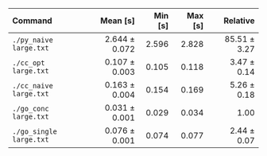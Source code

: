 | Command | Mean [s] | Min [s] | Max [s] | Relative |
|:---|---:|---:|---:|---:|
| `./py_naive large.txt` | 2.644 ± 0.072 | 2.596 | 2.828 | 85.51 ± 3.27 |
| `./cc_opt large.txt` | 0.107 ± 0.003 | 0.105 | 0.118 | 3.47 ± 0.14 |
| `./cc_naive large.txt` | 0.163 ± 0.004 | 0.154 | 0.169 | 5.26 ± 0.18 |
| `./go_conc large.txt` | 0.031 ± 0.001 | 0.029 | 0.034 | 1.00 |
| `./go_single large.txt` | 0.076 ± 0.001 | 0.074 | 0.077 | 2.44 ± 0.07 |
